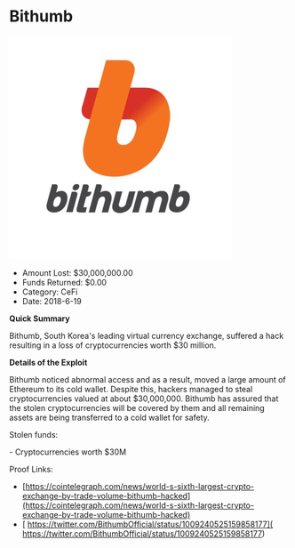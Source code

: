 # Bithumb
![Bithumb](/rektimages/Bithumb.png)
- Amount Lost: $30,000,000.00
- Funds Returned: $0.00
- Category: CeFi
- Date: 2018-6-19

**Quick Summary**

Bithumb, South Korea's leading virtual currency exchange, suffered a hack resulting in a loss of cryptocurrencies worth $30 million.

  


 **Details of the Exploit**

Bithumb noticed abnormal access and as a result, moved a large amount of Ethereum to its cold wallet. Despite this, hackers managed to steal cryptocurrencies valued at about $30,000,000. Bithumb has assured that the stolen cryptocurrencies will be covered by them and all remaining assets are being transferred to a cold wallet for safety.

  


Stolen funds:

\- Cryptocurrencies worth $30M

  


  


  



Proof Links:
- [https://cointelegraph.com/news/world-s-sixth-largest-crypto-exchange-by-trade-volume-bithumb-hacked](https://cointelegraph.com/news/world-s-sixth-largest-crypto-exchange-by-trade-volume-bithumb-hacked)
- [ https://twitter.com/BithumbOfficial/status/1009240525159858177]( https://twitter.com/BithumbOfficial/status/1009240525159858177)


